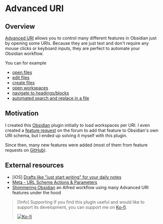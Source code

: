 # Advanced URI

## Overview

[Advanced URI](https://github.com/Vinzent03/obsidian-advanced-uri) allows you to control many different features in Obsidian just by opening some URIs. Because they are just text and don't require any mouse clicks or keyboard inputs, they are perfect to automate your Obsidian workflow.

You can for example 
- [open files](Actions/Navigation.md)
- [edit files](Actions/Writing.md)
- [create files](Actions/Writing.md)
- [open workspaces](Actions/Navigation.md)
- [navigate to headings/blocks](Actions/Navigation.md)
- [automated search and replace in a file](Actions/Search.md)

## Motivation

I created this [Obsidian](https://obsidian.md) plugin initially to load workspaces per URI.
I even created a [feature request](https://forum.obsidian.md/t/load-workspace-per-url-scheme/7120) on the forum to add that feature to Obsidian's own URI schema, but I ended up solving it myself with this plugin. 

Since then, many new features were added (most of them from feature requests on [GitHub](https://github.com/Vinzent03/obsidian-advanced-uri)).

## External resources

- \[iOS] [Drafts like "just start writing" for your daily notes](https://forum.obsidian.md/t/journal-log-workflow-drafts-like-just-start-writing-for-your-daily-notes-ios/18382)
- [Meta - URL Scheme Actions & Parameters](https://forum.obsidian.md/t/meta-url-scheme-actions-parameters/7035)
- [Shimmering Obsidian](https://github.com/chrisgrieser/shimmering-obsidian) an Alfred workflow using many Advanced URI features under the hood

> [!info] Supporting
> If you find this plugin useful and would like to support its development, you can support me on [Ko-fi](https://Ko-fi.com/Vinzent).
> 
> [![Ko-fi](https://ko-fi.com/img/githubbutton_sm.svg)](https://ko-fi.com/F1F195IQ5)

